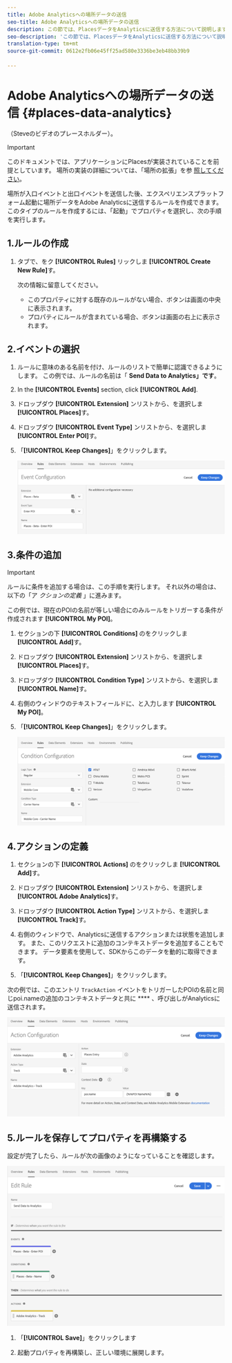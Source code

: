 ```yaml
---
title: Adobe Analyticsへの場所データの送信
seo-title: Adobe Analyticsへの場所データの送信
description: この節では、PlacesデータをAnalyticsに送信する方法について説明します。
seo-description: 'この節では、PlacesデータをAnalyticsに送信する方法について説明します。 '
translation-type: tm+mt
source-git-commit: 0612e2fb06e45ff25ad580e3336be3eb48bb39b9

---
```



# Adobe Analyticsへの場所データの送信 {#places-data-analytics}


（Steveのビデオのプレースホルダー）。

>[!IMPORTANT]
>
>このドキュメントでは、アプリケーションにPlacesが実装されていることを前提としています。 場所の実装の詳細については、「場所の拡張」を参 [照してください](/help/places-ext-aep-sdks/places-extension/places-extension.md)。

場所が入口イベントと出口イベントを送信した後、エクスペリエンスプラットフォーム起動に場所データをAdobe Analyticsに送信するルールを作成できます。 このタイプのルールを作成するには、「起動」でプロパティを選択し、次の手順を実行します。

## 1.ルールの作成

1. タブで、をク **[!UICONTROL Rules]** リックしま **[!UICONTROL Create New Rule]**&#x200B;す。

   次の情報に留意してください。

   * このプロパティに対する既存のルールがない場合、ボタンは画面の中央に表示されます。
   * プロパティにルールが含まれている場合、ボタンは画面の右上に表示されます。

## 2.イベントの選択

1. ルールに意味のある名前を付け、ルールのリストで簡単に認識できるようにします。 この例では、ルールの名前は「 **Send Data to Analytics」です**。

2. In the **[!UICONTROL Events]** section, click **[!UICONTROL Add]**.

3. ドロップダウ **[!UICONTROL Extension]** ンリストから、を選択しま **[!UICONTROL Places]**&#x200B;す。

4. ドロップダウ **[!UICONTROL Event Type]** ンリストから、を選択しま **[!UICONTROL Enter POI]**&#x200B;す。

5. 「**[!UICONTROL Keep Changes]**」をクリックします。

   !["イベントを選択"](/help/assets/pt-selectEvent.png)


## 3.条件の追加

>[!IMPORTANT]
>
>ルールに条件を追加する場合は、この手順を実行します。 それ以外の場合は、以下の「ア *クションの定義* 」に進みます。


この例では、現在のPOIの名前が等しい場合にのみルールをトリガーする条件が作成されます **[!UICONTROL My POI]**。

1. セクションの下 **[!UICONTROL Conditions]** のをクリックしま **[!UICONTROL Add]**&#x200B;す。

2. ドロップダウ **[!UICONTROL Extension]** ンリストから、を選択しま **[!UICONTROL Places]**&#x200B;す。

3. ドロップダウ **[!UICONTROL Condition Type]** ンリストから、を選択しま **[!UICONTROL Name]**&#x200B;す。

4. 右側のウィンドウのテキストフィールドに、と入力します **[!UICONTROL My POI]**。

5. 「**[!UICONTROL Keep Changes]**」をクリックします。

   !["条件を設定"](/help/assets/ad-setCondition.png)


## 4.アクションの定義

1. セクションの下 **[!UICONTROL Actions]** のをクリックしま **[!UICONTROL Add]**&#x200B;す。

2. ドロップダウ **[!UICONTROL Extension]** ンリストから、を選択しま **[!UICONTROL Adobe Analytics]**&#x200B;す。

3. ドロップダウ **[!UICONTROL Action Type]** ンリストから、を選択しま **[!UICONTROL Track]**&#x200B;す。

4. 右側のウィンドウで、Analyticsに送信するアクションまたは状態を追加します。 また、このリクエストに追加のコンテキストデータを追加することもできます。 データ要素を使用して、SDKからこのデータを動的に取得できます。

5. 「**[!UICONTROL Keep Changes]**」をクリックします。

次の例では、このエントリ `TrackAction` イベントをトリガーしたPOIの名前と同じpoi.nameの追加のコンテキストデータと共に **** 、呼び出しがAnalyticsに送信されます。

!["アクションを設定"](/help/assets/pt-setAction.png)

## 5.ルールを保存してプロパティを再構築する

設定が完了したら、ルールが次の画像のようになっていることを確認します。

!["ルールが作成されました"](/help/assets/pt-ruleComplete.png)


1. 「**[!UICONTROL Save]**」をクリックします

2. 起動プロパティを再構築し、正しい環境に展開します。

